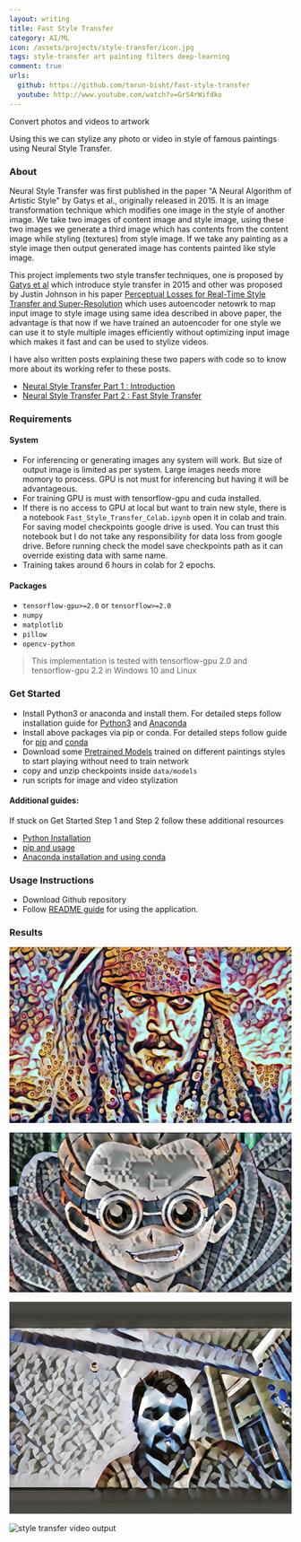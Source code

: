 ```yaml
---
layout: writing
title: Fast Style Transfer
category: AI/ML
icon: /assets/projects/style-transfer/icon.jpg
tags: style-transfer art painting filters deep-learning
comment: true
urls:
  github: https://github.com/tarun-bisht/fast-style-transfer
  youtube: http://www.youtube.com/watch?v=GrS4rWifdko
---
```


Convert photos and videos to artwork

Using this we can stylize any photo or video in style of famous paintings using Neural Style Transfer.

### About

Neural Style Transfer was first published in the paper "A Neural Algorithm of Artistic Style" by Gatys et al., originally released in 2015. It is an image transformation technique which modifies one image in the style of another image. We take two images of content image and style image, using these two images we generate a third image which has contents from the content image while styling (textures) from style image. If we take any painting as a style image then output generated image has contents painted like style image.

This project implements two style transfer techniques, one is proposed by [Gatys et al](https://arxiv.org/abs/1508.06576) which introduce style transfer in 2015 and other was proposed by Justin Johnson in his paper [Perceptual Losses for Real-Time Style Transfer and Super-Resolution](https://arxiv.org/abs/1603.08155) which uses autoencoder netowrk to map input image to style image using same idea described in above paper, the advantage is that now if we have trained an autoencoder for one style we can use it to style multiple images efficiently without optimizing input image which makes it fast and can be used to stylize videos.

I have also written posts explaining these two papers with code so to know more about its working refer to these posts.

- [Neural Style Transfer Part 1 : Introduction](https://www.tarunbisht.com/deep%20learning/2020/12/28/neural-style-transfer-part-1-introduction/)
- [Neural Style Transfer Part 2 : Fast Style Transfer](https://www.tarunbisht.com/deep%20learning/2020/12/29/neural-style-transfer-part-2-fast-style-transfer/)

### Requirements

#### System

- For inferencing or generating images any system will work. But size of output image is limited as per system. Large images needs more momory to process. GPU is not must for inferencing but having it will be advantageous.
- For training GPU is must with tensorflow-gpu and cuda installed.
- If there is no access to GPU at local but want to train new style, there is a notebook `Fast_Style_Transfer_Colab.ipynb` open it in colab and train. For saving model checkpoints google drive is used. You can trust this notebook but I do not take any responsibility for data loss from google drive. Before running check the model save checkpoints path as it can override existing data with same name.
- Training takes around 6 hours in colab for 2 epochs.

#### Packages

- `tensorflow-gpu>=2.0` or `tensorflow>=2.0`
- `numpy`
- `matplotlib`
- `pillow`
- `opencv-python`

> This implementation is tested with tensorflow-gpu 2.0 and tensorflow-gpu 2.2 in Windows 10 and Linux

### Get Started

- Install Python3 or anaconda and install them. For detailed steps follow installation guide for [Python3](https://realpython.com/installing-python/) and [Anaconda](https://docs.anaconda.com/anaconda/install/)
- Install above packages via pip or conda. For detailed steps follow guide for [pip](https://docs.python.org/3/installing/index.html) and [conda](https://docs.anaconda.com/anaconda/user-guide/tasks/install-packages/)
- Download some [Pretrained Models](https://www.dropbox.com/sh/dkmy123bxk7f1s0/AAA-opMlprMhssPJCR1I1k4Qa?dl=0) trained on different paintings styles to start playing without need to train network
- copy and unzip checkpoints inside `data/models`
- run scripts for image and video stylization

#### Additional guides:

If stuck on Get Started Step 1 and Step 2 follow these additional resources

- [Python Installation](https://www.youtube.com/watch?v=YYXdXT2l-Gg&list)
- [pip and usage](https://www.youtube.com/watch?v=U2ZN104hIcc)
- [Anaconda installation and using conda](https://www.youtube.com/watch?v=YJC6ldI3hWk)

### Usage Instructions

- Download Github repository
- Follow [README guide](https://github.com/tarun-bisht/fast-style-transfer#how-to-use) for using the application.

### Results

![style transfer jack sparrow](https://github.com/tarun-bisht/fast-style-transfer/raw/master/output/js_candy.jpg)

![style transfer kido inazuma eleven](https://github.com/tarun-bisht/fast-style-transfer/raw/master/output/kido.jpg)

![style transfer webcam](https://github.com/tarun-bisht/fast-style-transfer/raw/master/output/webcam.gif)

![style transfer video output](https://github.com/tarun-bisht/fast-style-transfer/raw/master/output/video.gif)
